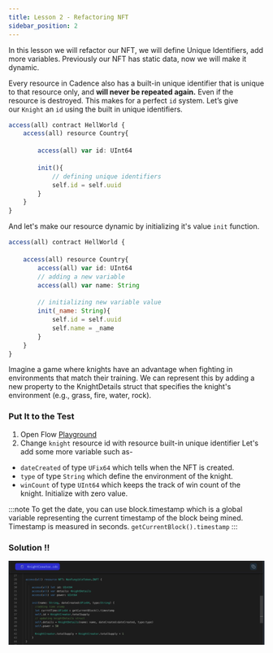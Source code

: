 ```yaml
---
title: Lesson 2 - Refactoring NFT
sidebar_position: 2
---
```


In this lesson we will refactor our NFT, we will define Unique Identifiers, add more variables. Previously our NFT has static data, now we will make it dynamic.

Every resource in Cadence also has a built-in unique identifier that is unique to that resource only, and **will never be repeated again.** Even if the resource is destroyed. This makes for a perfect `id` system. Let’s give our `Knight` an `id` using the built in unique identifiers.

```jsx
access(all) contract HellWorld {
	access(all) resource Country{

		access(all) var id: UInt64

		init(){
			// defining unique identifiers
			self.id = self.uuid
		}
	}
}
```

And let's make our resource dynamic by initializing it's value `init` function.

```jsx
access(all) contract HellWorld {

	access(all) resource Country{
		access(all) var id: UInt64
		// adding a new variable
		access(all) var name: String

		// initializing new variable value
		init(_name: String){
			self.id = self.uuid
			self.name = _name
		}
	}
}
```

Imagine a game where knights have an advantage when fighting in environments that match their training. We can represent this by adding a new property to the KnightDetails struct that specifies the knight's environment (e.g., grass, fire, water, rock).

### Put It to the Test

1. Open Flow [Playground](https://play.flow.com/)
2. Change `knight` resource id with resource built-in unique identifier
   Let's add some more variable such as-

- `dateCreated` of type `UFix64` which tells when the NFT is created.
- `type` of type `String` which define the environment of the knight.
- `winCount` of type `UInt64` which keeps the track of win count of the knight. Initialize with zero value.

:::note
To get the date, you can use block.timestamp which is a global variable representing the current timestamp of the block being mined. Timestamp is measured in seconds.
`getCurrentBlock().timestamp`
:::

### Solution !!

![Alt text](image-1.png)
